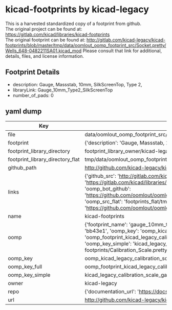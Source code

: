 # kicad-footprints by kicad-legacy  
This is a harvested standardized copy of a footprint from github.  
The original project can be found at:  
https://gitlab.com/kicad/libraries/kicad-footprints  
The original footprint can be found at:
http://gitlab.com/kicad-legacy/kicad-footprints/blob/master/tmp/data/oomlout_oomp_footprint_src/Socket.pretty/Wells_648-0482211SA01.kicad_mod
Please consult that link for additional, details, files, and license information.  
## Footprint Details
* description: Gauge, Massstab, 10mm, SilkScreenTop, Type 2,  
* libraryLink: Gauge_10mm_Type2_SilkScreenTop  
* number_of_pads: 0  
## yaml dump  
| Key | Value |  
| --- | --- |  
| file | data/oomlout_oomp_footprint_src/kicad-footprints/Calibration_Scale.pretty/Gauge_10mm_Type2_SilkScreenTop.kicad_mod |  
| footprint | {'description': 'Gauge, Massstab, 10mm, SilkScreenTop, Type 2,', 'libraryLink': 'Gauge_10mm_Type2_SilkScreenTop', 'number_of_pads': 0} |  
| footprint_library_directory | footprint_library_owner/kicad-legacy_kicad-footprints |  
| footprint_library_directory_flat | tmp/data/oomlout_oomp_footprint_src/footprints_flat/kicad_legacy_calibration_scale_gauge_10mm_type2_silkscreentop/working |  
| github_path | http://github.com/kicad-legacy/kicad-footprints/blob/master/tmp/data/oomlout_oomp_footprint_src/Calibration_Scale.pretty/Gauge_10mm_Type2_SilkScreenTop.kicad_mod |  
| links | {'github_src': 'http://gitlab.com/kicad-legacy/kicad-footprints/blob/master/tmp/data/oomlout_oomp_footprint_src/Socket.pretty/Wells_648-0482211SA01.kicad_mod', 'github_src_repo': 'https://gitlab.com/kicad/libraries/kicad-footprints', 'oomp_bot': 'tmp/data/oomlout_oomp_footprint_src/footprints/kicad_legacy_calibration_scale_gauge_10mm_type2_silkscreentop/working', 'oomp_bot_github': 'https://github.com/oomlout/oomlout_oomp_footprint_bot/tree/main/tmp/data/oomlout_oomp_footprint_src/footprints/kicad_legacy_calibration_scale_gauge_10mm_type2_silkscreentop/working', 'oomp_src_flat': 'footprints_flat/tmp/data/oomlout_oomp_footprint_src/footprints_flat/kicad_legacy_calibration_scale_gauge_10mm_type2_silkscreentop/working', 'oomp_src_flat_github': 'https://github.com/oomlout/oomlout_oomp_footprint_src/tree/main/tmp/data/oomlout_oomp_footprint_src/footprints_flat/kicad_legacy_calibration_scale_gauge_10mm_type2_silkscreentop/working'} |  
| name | kicad-footprints |  
| oomp | {'footprint_name': 'gauge_10mm_type2_silkscreentop', 'library_name': 'calibration_scale', 'md5': 'bb43e1d8e32a2eb837afba25a5d8a278', 'md5_10': 'bb43e1d8e3', 'md5_5': 'bb43e', 'md5_6': 'bb43e1', 'oomp_key': 'oomp_kicad_legacy_calibration_scale_gauge_10mm_type2_silkscreentop', 'oomp_key_extra': 'oomp_footprint_kicad_legacy_calibration_scale_gauge_10mm_type2_silkscreentop', 'oomp_key_full': 'oomp_footprint_kicad_legacy_calibration_scale_gauge_10mm_type2_silkscreentop_bb43e1', 'oomp_key_simple': 'kicad_legacy_calibration_scale_gauge_10mm_type2_silkscreentop', 'original_filename': 'data/oomlout_oomp_footprint_src/kicad-footprints/Calibration_Scale.pretty/Gauge_10mm_Type2_SilkScreenTop.kicad_mod', 'owner_name': 'kicad_legacy'} |  
| oomp_key | oomp_kicad_legacy_calibration_scale_gauge_10mm_type2_silkscreentop |  
| oomp_key_full | oomp_footprint_kicad_legacy_calibration_scale_gauge_10mm_type2_silkscreentop |  
| oomp_key_simple | kicad_legacy_calibration_scale_gauge_10mm_type2_silkscreentop |  
| owner | kicad-legacy |  
| repo | {'documentation_url': 'https://docs.github.com/rest/repos/repos#get-a-repository', 'message': 'Not Found'} |  
| url | http://github.com/kicad-legacy/kicad-footprints |  

